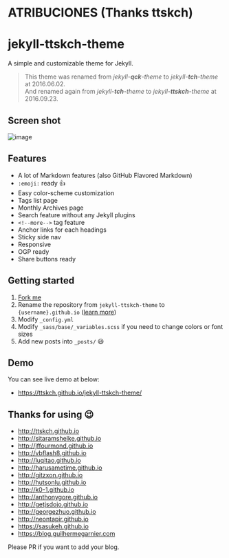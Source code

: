 # ATRIBUCIONES (Thanks ttskch)

# jekyll-ttskch-theme

A simple and customizable theme for Jekyll.

> This theme was renamed from _jekyll-**qck**-theme_ to _jekyll-**tch**-theme_ at 2016.06.02.  
> And renamed again from _jekyll-**tch**-theme_ to _jekyll-**ttskch**-theme_ at 2016.09.23.

## Screen shot

![image](https://cloud.githubusercontent.com/assets/4360663/18776176/62611b38-81a2-11e6-875b-86a66aa8f15c.png)

## Features

* A lot of Markdown features (also GitHub Flavored Markdown)
* `:emoji:` ready :+1:
* Easy color-scheme customization
* Tags list page
* Monthly Archives page
* Search feature without any Jekyll plugins
* `<!--more-->` tag feature
* Anchor links for each headings
* Sticky side nav
* Responsive
* OGP ready
* Share buttons ready

## Getting started

1. [Fork me](https://github.com/ttskch/jekyll-ttskch-theme/fork)
2. Rename the repository from `jekyll-ttskch-theme` to `{username}.github.io` ([learn more](https://pages.github.com/))
3. Modify `_config.yml`
4. Modify `_sass/base/_variables.scss` if you need to change colors or font sizes
5. Add new posts into `_posts/` :smiley:

## Demo

You can see live demo at below:

* https://ttskch.github.io/jekyll-ttskch-theme/

## Thanks for using :wink:

* http://ttskch.github.io
* http://sitaramshelke.github.io
* http://jffourmond.github.io
* http://vbflash8.github.io
* http://luqitao.github.io
* http://harusametime.github.io
* http://gitzxon.github.io
* http://hutsonlu.github.io
* http://k0-1.github.io
* http://anthonygore.github.io
* http://getjsdojo.github.io
* http://georgezhuo.github.io
* http://neontapir.github.io
* https://sasukeh.github.io
* https://blog.guilhermegarnier.com

Please PR if you want to add your blog.
